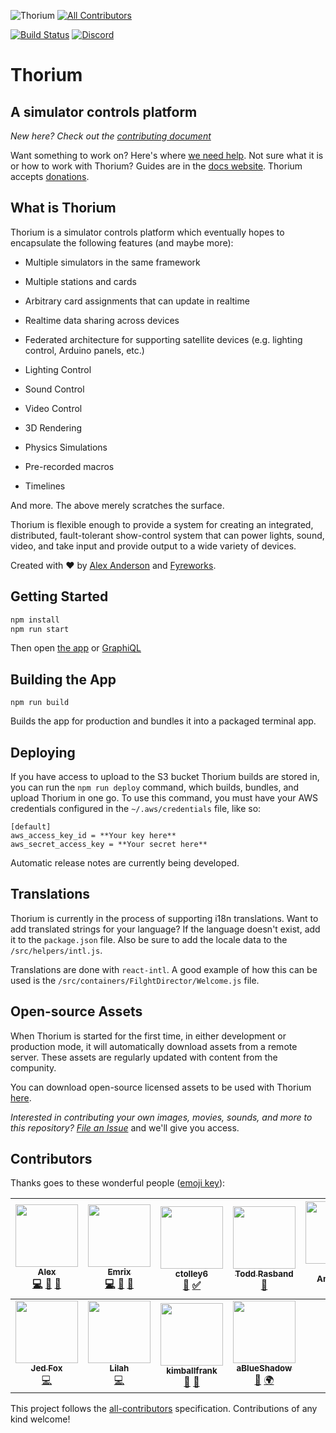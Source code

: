 ![Thorium](github-banner.png)
[![All Contributors](https://img.shields.io/badge/all_contributors-11-orange.svg?style=flat-square)](#contributors)

[![Build Status](https://travis-ci.org/Thorium-Sim/thorium.svg?branch=master)](https://travis-ci.org/Thorium-Sim/thorium)
[![Discord](https://img.shields.io/discord/390968011605147648.svg)](https://discord.gg/UvxTQZz)

# Thorium

## A simulator controls platform

_New here? Check out the [contributing document](CONTRIBUTING.md)_

Want something to work on? Here's where
[we need help](https://github.com/Thorium-Sim/thorium/labels/help%20wanted). Not
sure what it is or how to work with Thorium? Guides are in the
[docs website](https://thoriumsim.com/docs/overview.html). Thorium accepts
[donations](https://thoriumsim.com/en/donate.html).

## What is Thorium

Thorium is a simulator controls platform which eventually hopes to encapsulate
the following features (and maybe more):

- Multiple simulators in the same framework

- Multiple stations and cards

- Arbitrary card assignments that can update in realtime

- Realtime data sharing across devices

- Federated architecture for supporting satellite devices (e.g. lighting
  control, Arduino panels, etc.)

- Lighting Control

- Sound Control

- Video Control

- 3D Rendering

- Physics Simulations

- Pre-recorded macros

- Timelines

And more. The above merely scratches the surface.

Thorium is flexible enough to provide a system for creating an integrated,
distributed, fault-tolerant show-control system that can power lights, sound,
video, and take input and provide output to a wide variety of devices.

Created with ❤ by [Alex Anderson](http://ralexanderson.com) and
[Fyreworks](https://fyreworks.us).

## Getting Started

```sh
npm install
npm run start
```

Then open [the app](http://localhost:3000) or
[GraphiQL](http://localhost:3001/graphiql)

## Building the App

```
npm run build
```

Builds the app for production and bundles it into a packaged terminal app.

## Deploying

If you have access to upload to the S3 bucket Thorium builds are stored in, you
can run the `npm run deploy` command, which builds, bundles, and upload Thorium
in one go. To use this command, you must have your AWS credentials configured in
the `~/.aws/credentials` file, like so:

```
[default]
aws_access_key_id = **Your key here**
aws_secret_access_key = **Your secret here**
```

Automatic release notes are currently being developed.

## Translations

Thorium is currently in the process of supporting i18n translations. Want to add
translated strings for your language? If the language doesn't exist, add it to
the `package.json` file. Also be sure to add the locale data to the
`/src/helpers/intl.js`.

Translations are done with `react-intl`. A good example of how this can be used
is the `/src/containers/FilghtDirector/Welcome.js` file.

## Open-source Assets

When Thorium is started for the first time, in either development or production
mode, it will automatically download assets from a remote server. These assets
are regularly updated with content from the compunity.

You can download open-source licensed assets to be used with Thorium
[here](https://drive.google.com/open?id=0B-UK2-Zf7K9ycUJScHJlWW92MjQ).

_Interested in contributing your own images, movies, sounds, and more to this
repository? [File an Issue](https://github.com/Thorium-Sim/thorium/issues/new)_
and we'll give you access.

## Contributors

Thanks goes to these wonderful people
([emoji key](https://github.com/kentcdodds/all-contributors#emoji-key)):

<!-- ALL-CONTRIBUTORS-LIST:START - Do not remove or modify this section -->
<!-- prettier-ignore -->
| [<img src="https://avatars1.githubusercontent.com/u/6558157?v=4" width="100px;"/><br /><sub><b>Alex</b></sub>](http://ralexanderson.com)<br />[💻](https://github.com/thorium-sim/Thorium/commits?author=alexanderson1993 "Code") [📖](https://github.com/thorium-sim/Thorium/commits?author=alexanderson1993 "Documentation") [🎨](#design-alexanderson1993 "Design") | [<img src="https://avatars0.githubusercontent.com/u/1387836?v=4" width="100px;"/><br /><sub><b>Emrix</b></sub>](https://github.com/Emrix)<br />[💻](https://github.com/thorium-sim/Thorium/commits?author=Emrix "Code") [👀](#review-Emrix "Reviewed Pull Requests") [🤔](#ideas-Emrix "Ideas, Planning, & Feedback") | [<img src="https://avatars3.githubusercontent.com/u/30132958?v=4" width="100px;"/><br /><sub><b>ctolley6</b></sub>](https://github.com/ctolley6)<br />[🤔](#ideas-ctolley6 "Ideas, Planning, & Feedback") [✅](#tutorial-ctolley6 "Tutorials") | [<img src="https://avatars0.githubusercontent.com/u/22157796?v=4" width="100px;"/><br /><sub><b>Todd Rasband</b></sub>](https://github.com/Rasbandit)<br />[🎨](#design-Rasbandit "Design") | [<img src="https://avatars0.githubusercontent.com/u/45031?v=4" width="100px;"/><br /><sub><b>Brent Anderson</b></sub>](http://www.brentjanderson.com)<br />[🤔](#ideas-brentjanderson "Ideas, Planning, & Feedback") | [<img src="https://avatars1.githubusercontent.com/u/4927395?v=4" width="100px;"/><br /><sub><b>Farpoint</b></sub>](http://www.farpointStation.org)<br />[🐛](https://github.com/thorium-sim/Thorium/issues?q=author%3Afarpoint "Bug reports") | [<img src="https://avatars1.githubusercontent.com/u/30113240?v=4" width="100px;"/><br /><sub><b>Isaac Ostler</b></sub>](https://github.com/isaacOstler)<br />[🐛](https://github.com/thorium-sim/Thorium/issues?q=author%3AisaacOstler "Bug reports") |
| :---: | :---: | :---: | :---: | :---: | :---: | :---: |
| [<img src="https://avatars2.githubusercontent.com/u/25517624?v=4" width="100px;"/><br /><sub><b>Jed Fox</b></sub>](https://j-f1.github.io)<br />[💻](https://github.com/thorium-sim/Thorium/commits?author=j-f1 "Code") | [<img src="https://avatars2.githubusercontent.com/u/2187124?v=4" width="100px;"/><br /><sub><b>Lilah</b></sub>](https://github.com/G33kX)<br />[💻](https://github.com/thorium-sim/Thorium/commits?author=G33kX "Code") | [<img src="https://avatars3.githubusercontent.com/u/1413863?v=4" width="100px;"/><br /><sub><b>kimballfrank</b></sub>](https://github.com/kimballfrank)<br />[🎨](#design-kimballfrank "Design") [🤔](#ideas-kimballfrank "Ideas, Planning, & Feedback") | [<img src="https://avatars0.githubusercontent.com/u/25465934?v=4" width="100px;"/><br /><sub><b>aBlueShadow</b></sub>](https://github.com/aBlueShadow)<br />[🤔](#ideas-aBlueShadow "Ideas, Planning, & Feedback") [🌍](#translation-aBlueShadow "Translation") |

<!-- ALL-CONTRIBUTORS-LIST:END -->

This project follows the
[all-contributors](https://github.com/kentcdodds/all-contributors)
specification. Contributions of any kind welcome!
